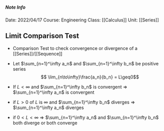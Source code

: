 ##### Note Info
Date: 2022/04/17
Course: Engineering
Class: [[Calculus]]
Unit: [[Series]]
## Limit Comparison Test
- Comparison Test to check convergence or divergence of a [[Series]]/[[Sequence]]

- Let $\sum_{n=1}^\infty a_n$ and $\sum_{n=1}^\infty b_n$ be positive series
$$ \lim_{n\to\infty}\frac{a_n}{b_n}  = L\geq0$$
- If $L<\infty$ and $\sum_{n=1}^\infty b_n$ is convergent $\Longrightarrow$ $\sum_{n=1}^\infty a_n$ is convergent
- if $L>0$ of $L$ is  $\infty$ and $\sum_{n=1}^\infty b_n$ diverges $\Longrightarrow$ $\sum_{n=1}^\infty a_n$ diverges
- if $0<L<\infty$ $\Longrightarrow$ $\sum_{n=1}^\infty a_n$ and $\sum_{n=1}^\infty b_n$ both diverge or both converge